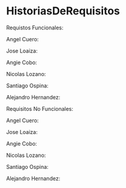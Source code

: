 # HistoriasDeRequisitos

Requistos Funcionales:

Angel Cuero:

Jose Loaiza:

Angie Cobo:

Nicolas Lozano:

Santiago Ospina:

Alejandro Hernandez:

Requisitos No Funcionales:

Angel Cuero:

Jose Loaiza:

Angie Cobo:

Nicolas Lozano:

Santiago Ospina:

Alejandro Hernandez:
